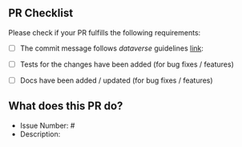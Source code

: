 ## PR Checklist
Please check if your PR fulfills the following requirements:

- [ ] The commit message follows _dataverse_ guidelines [link](https://github.com/UpstageAI/dataverse/blob/main/contribution/CONTRIBUTING.md#commit-guidelines):
- [ ] Tests for the changes have been added (for bug fixes / features)
- [ ] Docs have been added / updated (for bug fixes / features)


## What does this PR do?
<!-- Please describe the link to a relevant issue and current behavior that you are modifying.-->

- Issue Number: #
- Description: 